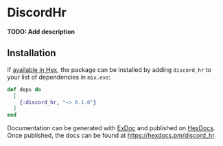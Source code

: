# DiscordHr

**TODO: Add description**

## Installation

If [available in Hex](https://hex.pm/docs/publish), the package can be installed
by adding `discord_hr` to your list of dependencies in `mix.exs`:

```elixir
def deps do
  [
    {:discord_hr, "~> 0.1.0"}
  ]
end
```

Documentation can be generated with [ExDoc](https://github.com/elixir-lang/ex_doc)
and published on [HexDocs](https://hexdocs.pm). Once published, the docs can
be found at <https://hexdocs.pm/discord_hr>.

